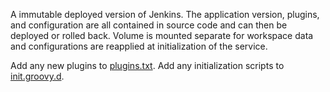 A immutable deployed version of Jenkins. The application version, plugins, and configuration are all contained in source code and can then be deployed or rolled back. Volume is mounted separate for workspace data and configurations are reapplied at initialization of the service.

Add any new plugins to [plugins.txt](./plugins.txt). Add any initialization scripts to [init.groovy.d](./init.groovy.d).